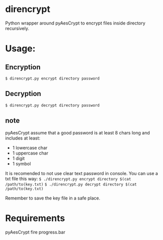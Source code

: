 # direncrypt
Python wrapper around pyAesCrypt to encrypt files inside directory recursively.

# Usage:
## Encryption
`$ direncrypt.py encrypt directory password` 

## Decryption
`$ direncrypt.py decrypt directory password` 

## note
pyAesCrypt assume that a good password is at least 8 chars long and includes at least:
- 1 lowercase char
- 1 uppercase char
- 1 digit
- 1 symbol

It is recomended to not use clear text password in console. You can use a txt file this way:
`$ ./direncrypt.py encrypt directory $(cat /path/to(key.txt)`
`$ ./direncrypt.py decrypt directory $(cat /path/to(key.txt)`

Remember to save the key file in a safe place.

# Requirements
pyAesCrypt
fire
progress.bar
